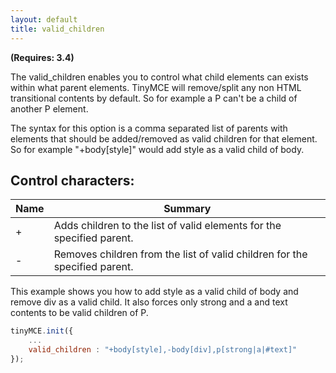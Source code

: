 ```yaml
---
layout: default
title: valid_children
---
```


**(Requires: 3.4)**

The valid_children enables you to control what child elements can exists within what parent elements. TinyMCE will remove/split any non HTML transitional contents by default. So for example a P can't be a child of another P element.

The syntax for this option is a comma separated list of parents with elements that should be added/removed as valid children for that element. So for example "+body[style]" would add style as a valid child of body.

## Control characters:

| Name | Summary |
| --- | --- |
| + | Adds children to the list of valid elements for the specified parent. |
| - | Removes children from the list of valid children for the specified parent. |

This example shows you how to add style as a valid child of body and remove div as a valid child. It also forces only strong and a and text contents to be valid children of P.

```js
tinyMCE.init({
	...
	valid_children : "+body[style],-body[div],p[strong|a|#text]"
});
```
